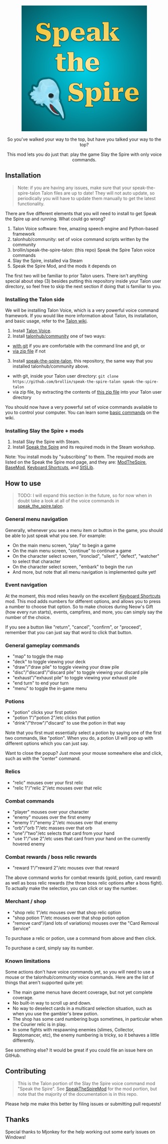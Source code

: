 <p align="center">
  <img alt="Speak the Spire" src="./logo.png" width="400" />
</p>

<p align="center">
So you've walked your way to the top, but have you talked your way to the top?
</p>

<p align="center">
This mod lets you do just that: play the game Slay the Spire with only voice commands.
</p>

## Installation

> Note: if you are having any issues, make sure that your speak-the-spire-talon
> Talon files are up to date! They will not auto update, so periodically you
> will have to update them manually to get the latest functionality.

There are five different elements that you will need to install to get Speak the
Spire up and running. What could go wrong?

1. Talon Voice software: free, amazing speech engine and Python-based framework
1. talonhub/community: set of voice command scripts written by the community
1. brollin/speak-the-spire-talon: (this repo) Speak the Spire Talon voice
   commands
1. Slay the Spire, installed via Steam
1. Speak the Spire Mod, and the mods it depends on

The first two will be familiar to prior Talon users. There isn't anything
special about step (3) besides putting this repository inside your Talon user
directory, so feel free to skip the next section if doing that is familiar to
you.

### Installing the Talon side

We will be installing Talon Voice, which is a very powerful voice command
framework. If you would like more information about Talon, its installation, and
basic usage, refer to the [Talon wiki](https://talon.wiki/getting_started/).

1. Install [Talon Voice](https://talonvoice.com/).
2. Install [talonhub/community](https://github.com/talonhub/community) one of
   two ways:

- [with git](https://github.com/talonhub/community?tab=readme-ov-file#installation)
  if you are comfortable with the command line and git, or
- [via zip file](https://github.com/talonhub/community?tab=readme-ov-file#alternate-installation-method-zip-file)
  if not

3. Install
   [speak-the-spire-talon](https://github.com/brollin/speak-the-spire-talon),
   this repository, the same way that you installed talonhub/community above.

- with git, inside your Talon user directory:
  `git clone https://github.com/brollin/speak-the-spire-talon speak-the-spire-talon`
- via zip file, by extracting the contents of
  [this zip file](https://github.com/brollin/speak-the-spire-talon/archive/refs/heads/main.zip)
  into your Talon user directory

You should now have a very powerful set of voice commands available to you to
control your computer. You can learn some
[basic commands](https://talon.wiki/basic_usage/) on the wiki.

### Installing Slay the Spire + mods

1. Install Slay the Spire with Steam.
1. Install
   [Speak the Spire](https://steamcommunity.com/sharedfiles/filedetails/?id=3159200524)
   and its required mods in the Steam workshop.

Note: You install mods by "subscribing" to them. The required mods are listed on
the Speak the Spire mod page, and they are:
[ModTheSpire](https://steamcommunity.com/workshop/filedetails/?id=1605060445),
[BaseMod](https://steamcommunity.com/workshop/filedetails/?id=1605833019),
[Keyboard Shortcuts](https://steamcommunity.com/workshop/filedetails/?id=2173245479), and
[StSLib](https://steamcommunity.com/workshop/filedetails/?id=1609158507).

## How to use

> TODO: I will expand this section in the future, so for now when in doubt take
> a look at all of the voice commands in
> [speak_the_spire.talon](./speak_the_spire.talon).

### General menu navigation

Generally, whenever you see a menu item or button in the game, you should be
able to just speak what you see. For example:

- On the main menu screen, "play" to begin a game
- On the main menu screen, "continue" to continue a game
- On the character select screen, "ironclad", "silent", "defect", "watcher" to
  select that character
- On the character select screen, "embark" to begin the run
- And more, but note that all menu navigation is implemented quite yet!

### Event navigation

At the moment, this mod relies heavily on the excellent
[Keyboard Shortcuts](https://steamcommunity.com/workshop/filedetails/?id=2173245479)
mod. This mod adds numbers for different options, and allows you to press a
number to choose that option. So to make choices during Neow's Gift (how every
run starts), events, campfires, and more, you can simply say the number of the
choice.

If you see a button like "return", "cancel", "confirm", or "proceed", remember
that you can just say that word to click that button.

### General gameplay commands

- "map" to toggle the map
- "deck" to toggle viewing your deck
- "draw"/"draw pile" to toggle viewing your draw pile
- "disc"/"discard"/"discard pile" to toggle viewing your discard pile
- "exhaust"/"exhaust pile" to toggle viewing your exhaust pile
- "end turn" to end your turn
- "menu" to toggle the in-game menu

### Potions

- "potion" clicks your first potion
- "potion 1"/"potion 2"/etc clicks that potion
- "drink"/"throw"/"discard" to use the potion in that way

Note that you first must essentially select a potion by saying one of the first
two commands, like "potion". When you do, a potion UI will pop up with different
options which you can just say.

Want to close the popup? Just move your mouse somewhere else and click, such as
with the "center" command.

### Relics

- "relic" mouses over your first relic
- "relic 1"/"relic 2"/etc mouses over that relic

### Combat commands

- "player" mouses over your character
- "enemy" mouses over the first enemy
- "enemy 1"/"enemy 2"/etc mouses over that enemy
- "orb"/"orb 1"/etc masses over that orb
- "one"/"two"/etc selects that card from your hand
- "use 1"/"use 2"/etc uses that card from your hand on the currently hovered
  enemy

### Combat rewards / boss relic rewards

- "reward 1"/"reward 2"/etc mouses over that reward

The above command works for combat rewards (gold, potion, card reward) as well
as boss relic rewards (the three boss relic options after a boss fight). To
actually make the selection, you can click or say the number.

### Merchant / shop

- "shop relic 1"/etc mouses over that shop relic option
- "shop potion 1"/etc mouses over that shop potion option
- "remove card"/(and lots of variations) mouses over the "Card Removal Service"

To purchase a relic or potion, use a command from above and then click.

To purchase a card, simply say its number.

### Known limitations

Some actions don't have voice commands yet, so you will need to use a mouse or
the talonhub/community voice commands. Here are the list of things that aren't
supported quite yet:

- The main game menus have decent coverage, but not yet complete coverage.
- No built-in way to scroll up and down.
- No way to deselect cards in a multicard selection situation, such as when you
  use the gambler's brew potion.
- The shop has some card numbering bugs sometimes, in particular when the
  Courier relic is in play.
- In some fights with respawning enemies (slimes, Collector, Reptomancer, etc),
  the enemy numbering is tricky, so it behaves a little differently.

See something else? It would be great if you could file an issue here on GitHub.

## Contributing

> This is the Talon portion of the Slay the Spire voice command mod "Speak the
> Spire". See [SpeakTheSpireMod](https://github.com/brollin/SpeakTheSpireMod)
> for the mod portion, but note that the majority of the documentation is in
> this repo.

Please help me make this better by filing issues or submitting pull requests!

## Thanks

Special thanks to Mjonkey for the help working out some early issues on Windows!
